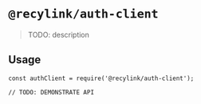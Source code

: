 # `@recylink/auth-client`

> TODO: description

## Usage

```
const authClient = require('@recylink/auth-client');

// TODO: DEMONSTRATE API
```
